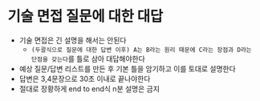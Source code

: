 # 기술 면접 질문에 대한 대답

- 기술 면접은 긴 설명을 해서는 안된다 
  - `(두괄식으로 질문에 대한 답변 이후) A는 B라는 원리 때문에 C라는 장점과 D라는 단점을 갖는다`를 틀로 삼아 대답해야한다
- 예상 질문/답변 리스트를 만든 후 기본 틀을 암기하고 이를 토대로 설명한다
- 답변은 3,4문장으로 30초 이내로 끝나야한다
- 절대로 장황하게 end to end식 n분 설명은 금지